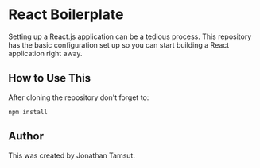 # React Boilerplate

Setting up a React.js application can be a tedious process. This
repository has the basic configuration set up so you can start building a
React application right away.

## How to Use This

After cloning the repository don't forget to:

```
npm install
```

## Author

This was created by Jonathan Tamsut.
